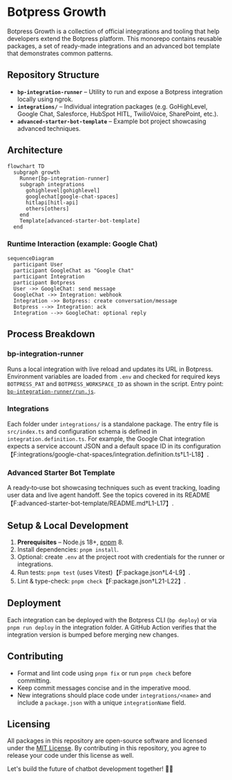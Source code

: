 # Botpress Growth

Botpress Growth is a collection of official integrations and tooling that help developers extend the Botpress platform. This monorepo contains reusable packages, a set of ready-made integrations and an advanced bot template that demonstrates common patterns.

## Repository Structure

- **`bp-integration-runner`** – Utility to run and expose a Botpress integration locally using ngrok.
- **`integrations/`** – Individual integration packages (e.g. GoHighLevel, Google Chat, Salesforce, HubSpot HITL, TwilioVoice, SharePoint, etc.).
- **`advanced-starter-bot-template`** – Example bot project showcasing advanced techniques.

## Architecture

```mermaid
flowchart TD
  subgraph growth
    Runner[bp-integration-runner]
    subgraph integrations
      gohighlevel[gohighlevel]
      googlechat[google-chat-spaces]
      hitlapi[hitl-api]
      others[others]
    end
    Template[advanced-starter-bot-template]
  end
```

### Runtime Interaction (example: Google Chat)
```mermaid
sequenceDiagram
  participant User
  participant GoogleChat as "Google Chat"
  participant Integration
  participant Botpress
  User ->> GoogleChat: send message
  GoogleChat ->> Integration: webhook
  Integration ->> Botpress: create conversation/message
  Botpress -->> Integration: ack
  Integration -->> GoogleChat: optional reply
```

## Process Breakdown

### bp-integration-runner
Runs a local integration with live reload and updates its URL in Botpress. Environment variables are loaded from `.env` and checked for required keys `BOTPRESS_PAT` and `BOTPRESS_WORKSPACE_ID` as shown in the script.
Entry point: [`bp-integration-runner/run.js`](bp-integration-runner/run.js).

### Integrations
Each folder under `integrations/` is a standalone package. The entry file is `src/index.ts` and configuration schema is defined in `integration.definition.ts`. For example, the Google Chat integration expects a service account JSON and a default space ID in its configuration【F:integrations/google-chat-spaces/integration.definition.ts†L1-L18】.

### Advanced Starter Bot Template
A ready‑to‑use bot showcasing techniques such as event tracking, loading user data and live agent handoff. See the topics covered in its README【F:advanced-starter-bot-template/README.md†L1-L17】.

## Setup & Local Development

1. **Prerequisites** – Node.js 18+, [pnpm](https://pnpm.io) 8.
2. Install dependencies: `pnpm install`.
3. Optional: create `.env` at the project root with credentials for the runner or integrations.
4. Run tests: `pnpm test` (uses Vitest)【F:package.json†L4-L9】.
5. Lint & type-check: `pnpm check`【F:package.json†L21-L22】.

## Deployment

Each integration can be deployed with the Botpress CLI (`bp deploy`) or via `pnpm run deploy` in the integration folder. A GitHub Action verifies that the integration version is bumped before merging new changes.

## Contributing

- Format and lint code using `pnpm fix` or run `pnpm check` before committing.
- Keep commit messages concise and in the imperative mood.
- New integrations should place code under `integrations/<name>` and include a `package.json` with a unique `integrationName` field.

## Licensing

All packages in this repository are open-source software and licensed under the [MIT License](LICENSE). By contributing in this repository, you agree to release your code under this license as well.

Let's build the future of chatbot development together! 🤖🚀
